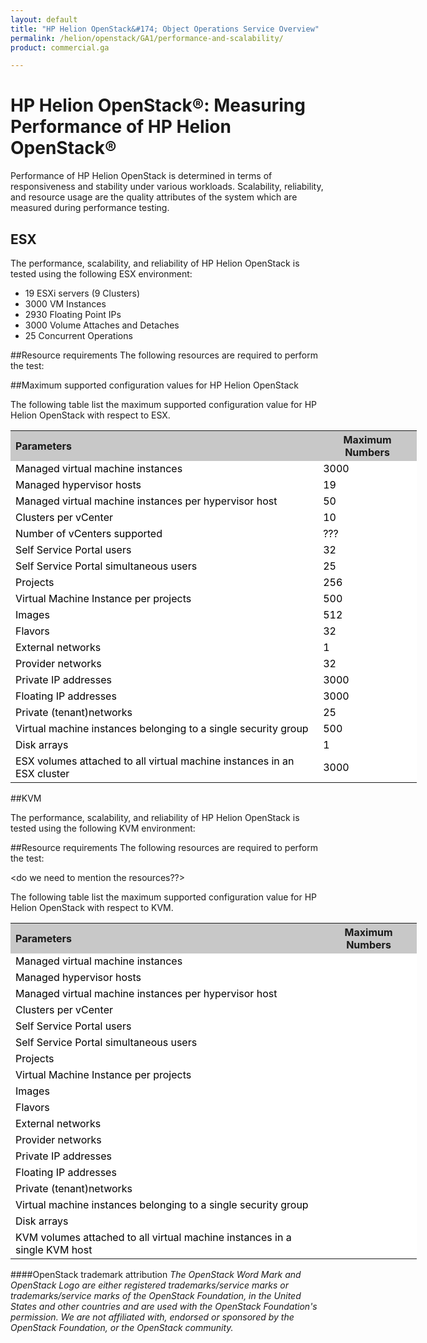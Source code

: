 ```yaml
---
layout: default
title: "HP Helion OpenStack&#174; Object Operations Service Overview"
permalink: /helion/openstack/GA1/performance-and-scalability/
product: commercial.ga

---
```

<!--PUBLISHED-->

<script>

function PageRefresh {
onLoad="window.refresh"
}

PageRefresh();

</script>

# HP Helion OpenStack&#174;: Measuring Performance of HP Helion OpenStack&reg;

Performance of HP Helion OpenStack is determined in terms of responsiveness and stability under various workloads. Scalability, reliability, and resource usage are the quality attributes of the system which are measured during performance testing. 

## ESX
 
The performance, scalability, and reliability of HP Helion OpenStack is tested using the following ESX environment:


* 19 ESXi servers (9 Clusters)
* 3000 VM Instances
* 2930 Floating Point IPs
* 3000 Volume Attaches and Detaches
* 25 Concurrent Operations


##Resource requirements
The following resources are required to perform the test: <!-- do we need to mention the resources?? -->

##Maximum supported configuration values for HP Helion OpenStack

The following table list the maximum supported configuration value for HP Helion OpenStack with respect to ESX.

<table style="text-align: left; vertical-align: top; width:650px;">
<tr style="background-color: #C8C8C8;">
	<th>Parameters</th>
	<th><center>Maximum Numbers</center></th>
    </tr>
<tr style="background-color: white; color: black;">
	<td>Managed virtual machine instances  </td>
	<td>3000</td>
</tr>
<tr style="background-color: white; color: black;">
	<td>Managed hypervisor hosts 
</td>
	<td>19
</td>
</tr>
<tr style="background-color: white; color: black;">
	<td>Managed virtual machine instances per hypervisor host 
</td>
	<td>50</td>
</tr>
<tr style="background-color: white; color: black;">
	<td>Clusters per vCenter
</td>
	<td>10</td>
</tr>
<tr style="background-color: white; color: black;">
	<td>Number of vCenters supported
</td>
	<td>???</td>
</tr>
<tr style="background-color: white; color: black;">
	<td>Self Service Portal users
</td>
	<td>32</td>
</tr>
<tr style="background-color: white; color: black;">
	<td>Self Service Portal simultaneous   users 
</td>
	<td>25</td>
</tr>
<tr style="background-color: white; color: black;">
	<td>Projects
</td>
	<td>256</td>
</tr><tr style="background-color: white; color: black;">
	<td>Virtual Machine Instance per projects
</td>
	<td>500</td>
</tr><tr style="background-color: white; color: black;">
	<td>Images
</td>
	<td>512</td>
</tr><tr style="background-color: white; color: black;">
	<td>Flavors
</td>
	<td>32</td>
</tr><tr style="background-color: white; color: black;">
	<td>External networks
</td>
<td>1</td>
</tr>
</tr><tr style="background-color: white; color: black;">
	<td>Provider networks
</td>
	<td>32</td>
</tr>
<tr style="background-color: white; color: black;">
	<td>Private IP addresses
</td>
	<td>3000</td>
</tr>
</tr>
<tr style="background-color: white; color: black;">
	<td>Floating IP addresses
</td>
	<td>3000</td>
</tr>
</tr><tr style="background-color: white; color: black;">
	<td>Private (tenant)networks
</td>
	<td>25</td>

<tr style="background-color: white; color: black;">
	<td>Virtual machine instances belonging to a single security group
</td>
	<td>500</td>
</tr>
<tr style="background-color: white; color: black;">
	<td>Disk arrays
</td>
	<td>1</td>
</tr>
<tr style="background-color: white; color: black;">
	<td>ESX volumes attached to all virtual machine instances in an ESX cluster
</td>
	<td>3000</td>
</tr>
</table>


##KVM
 
The performance, scalability, and reliability of HP Helion OpenStack is tested using the following KVM environment:

<!-- **Please provide the details** -->


##Resource requirements
The following resources are required to perform the test:

<do we need to mention the resources??>



The following table list the maximum supported configuration value for HP Helion OpenStack with respect to KVM.

<table style="text-align: left; vertical-align: top; width:650px;">
<tr style="background-color: #C8C8C8;">
	<th>Parameters</th>
	<th><center>Maximum Numbers</center></th>
    </tr>
<tr style="background-color: white; color: black;">
	<td>Managed virtual machine instances  </td>
	<td></td>
</tr>
<tr style="background-color: white; color: black;">
	<td>Managed hypervisor hosts 
</td>
	<td>
</td>
</tr>
<tr style="background-color: white; color: black;">
	<td>Managed virtual machine instances per hypervisor host 
</td>
	<td></td>
</tr>
<tr style="background-color: white; color: black;">
	<td>Clusters per vCenter
</td>
	<td></td>
</tr>
</tr>
<tr style="background-color: white; color: black;">
	<td>Self Service Portal users
</td>
	<td></td>
</tr>
<tr style="background-color: white; color: black;">
	<td>Self Service Portal simultaneous   users 
</td>
	<td></td>
</tr>
<tr style="background-color: white; color: black;">
	<td>Projects
</td>
	<td></td>
</tr><tr style="background-color: white; color: black;">
	<td>Virtual Machine Instance per projects
</td>
	<td></td>
</tr><tr style="background-color: white; color: black;">
	<td>Images
</td>
	<td></td>
</tr><tr style="background-color: white; color: black;">
	<td>Flavors
</td>
	<td></td>
</tr><tr style="background-color: white; color: black;">
	<td>External networks
</td>
<td></td>
</tr>
</tr><tr style="background-color: white; color: black;">
	<td>Provider networks
</td>
	<td></td>
</tr>
<tr style="background-color: white; color: black;">
	<td>Private IP addresses
</td>
	<td></td>
</tr>
</tr>
<tr style="background-color: white; color: black;">
	<td>Floating IP addresses
</td>
	<td></td>
</tr>
</tr><tr style="background-color: white; color: black;">
	<td>Private (tenant)networks
</td>
	<td></td>

<tr style="background-color: white; color: black;">
	<td>Virtual machine instances belonging to a single security group
</td>
	<td></td>
</tr>
<tr style="background-color: white; color: black;">
	<td>Disk arrays
</td>
	<td></td>
</tr>
<tr style="background-color: white; color: black;">
	<td>KVM volumes attached to all virtual machine instances in a single KVM host
</td>
	<td></td>
</tr>
</table>


####OpenStack trademark attribution
*The OpenStack Word Mark and OpenStack Logo are either registered trademarks/service marks or trademarks/service marks of the OpenStack Foundation, in the United States and other countries and are used with the OpenStack Foundation's permission. We are not affiliated with, endorsed or sponsored by the OpenStack Foundation, or the OpenStack community.*



